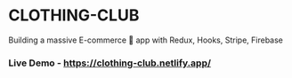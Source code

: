 # CLOTHING-CLUB
Building a massive E-commerce 🛒 app with Redux, Hooks, Stripe, Firebase

### Live Demo - https://clothing-club.netlify.app/
